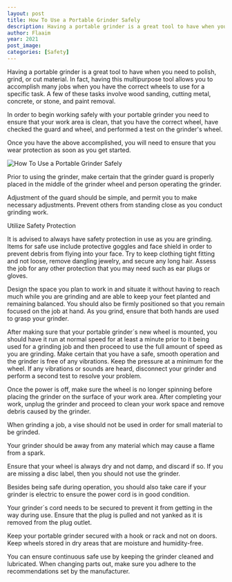 ```yaml
---
layout: post
title: How To Use a Portable Grinder Safely
description: Having a portable grinder is a great tool to have when you need to polish, grind, or cut material. In fact, having this multipurpose tool allows you to accomplish many jobs when you have the correct wheels to use for a specific task.
author: Flaaim
year: 2021
post_image: 
categories: [Safety]
---
```



Having a portable grinder is a great tool to have when you need to polish, grind, or cut material. In fact, having this multipurpose tool allows you to accomplish many jobs when you have the correct wheels to use for a specific task. A few of these tasks involve wood sanding, cutting metal, concrete, or stone, and paint removal.

In order to begin working safely with your portable grinder you need to ensure that your work area is clean, that you have the correct wheel, have checked the guard and wheel, and performed a test on the grinder's wheel.

Once you have the above accomplished, you will need to ensure that you wear protection as soon as you get started.

![How To Use a Portable Grinder Safely](https://safetyworkblog.com/assets/Featured-4.jpg)

Prior to using the grinder, make certain that the grinder guard is properly placed in the middle of the grinder wheel and person operating the grinder.

Adjustment of the guard should be simple, and permit you to make necessary adjustments. Prevent others from standing close as you conduct grinding work.


Utilize Safety Protection

It is advised to always have safety protection in use as you are grinding. Items for safe use include protective goggles and face shield in order to prevent debris from flying into your face. Try to keep clothing tight fitting and not loose, remove dangling jewelry, and secure any long hair. Assess the job for any other protection that you may need such as ear plugs or gloves.

Design the space you plan to work in and situate it without having to reach much while you are grinding and are able to keep your feet planted and remaining balanced. You should also be firmly positioned so that you remain focused on the job at hand. As you grind, ensure that both hands are used to grasp your grinder.

After making sure that your portable grinder´s new wheel is mounted, you should have it run at normal speed for at least a minute prior to it being used for a grinding job and then proceed to use the full amount of speed as you are grinding. Make certain that you have a safe, smooth operation and the grinder is free of any vibrations. Keep the pressure at a minimum for the wheel. If any vibrations or sounds are heard, disconnect your grinder and perform a second test to resolve your problem.

Once the power is off, make sure the wheel is no longer spinning before placing the grinder on the surface of your work area. After completing your work, unplug the grinder and proceed to clean your work space and remove debris caused by the grinder.

When grinding a job, a vise should not be used in order for small material to be grinded.

Your grinder should be away from any material which may cause a flame from a spark.

Ensure that your wheel is always dry and not damp, and discard if so. If you are missing a disc label, then you should not use the grinder.

Besides being safe during operation, you should also take care if your grinder is electric to ensure the power cord is in good condition.

Your grinder´s cord needs to be secured to prevent it from getting in the way during use. Ensure that the plug is pulled and not yanked as it is removed from the plug outlet.

Keep your portable grinder secured with a hook or rack and not on doors. Keep wheels stored in dry areas that are moisture and humidity-free.

You can ensure continuous safe use by keeping the grinder cleaned and lubricated. When changing parts out, make sure you adhere to the recommendations set by the manufacturer.

